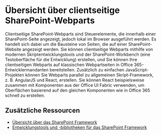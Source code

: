 # <a name="overview-of-sharepoint-client-side-web-parts"></a>Übersicht über clientseitige SharePoint-Webparts

Clientseitige SharePoint-Webparts sind Steuerelemente, die innerhalb einer SharePoint-Seite angezeigt, jedoch lokal im Browser ausgeführt werden. Es handelt sich dabei um die Bausteine von Seiten, die auf einer SharePoint-Website angezeigt werden. Sie können clientseitige Webparts mithilfe von modernen Skriptentwicklungstools und der SharePoint-Workbench (eine Testoberfläche für die Entwicklung) erstellen, und Sie können Ihre clientseitigen Webparts auf klassischen Webpartseiten in Office 365-Entwicklermandanten bereitstellen.  Zusätzlich zu einfachen JavaScript-Projekten können Sie Webparts parallel zu allgemeinen Skript-Framework, z. B. AngularJS und React, erstellen. Sie können React beispielsweise zusammen mit Komponenten aus der Office UI Fabric verwenden, um Oberflächen basierend auf den gleichen Komponenten wie in Office 365 schnell zu erstellen.

## <a name="additional-resources"></a>Zusätzliche Ressourcen

- [Übersicht über das SharePoint Framework](../sharepoint-framework-overview)
- [Entwicklungstools und -bibliotheken für das SharePoint Framework](../tools-and-libraries)
